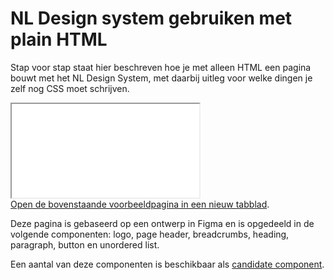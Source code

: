 # NL Design system gebruiken met plain HTML

Stap voor stap staat hier beschreven hoe je met alleen HTML een pagina bouwt met het NL Design System, met daarbij uitleg voor welke dingen je zelf nog CSS moet schrijven.

<div className="utrecht-root" style={{zoom: '25%', width: '100%', height: '2048px'}}>
  <div className="utrecht-body">
    <iframe title="Voorbeeld HTML pagina" style={{width: '100%', height: '2048px'}} src="/examples/example-page.html"></iframe>
  </div>
</div>
<a href="/examples/example-page.html" target="_blank" rel="noopener noreferrer">Open de bovenstaande voorbeeldpagina in een nieuw tabblad</a>.

Deze pagina is gebaseerd op een ontwerp in Figma en is opgedeeld in de volgende componenten: logo, page header, breadcrumbs, heading, paragraph, button en unordered list.

Een aantal van deze componenten is beschikbaar als [candidate component](https://nldesignsystem.nl/componenten/?status=CANDIDATE).
